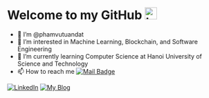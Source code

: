 # Welcome to my GitHub <img src="https://user-images.githubusercontent.com/1303154/88677602-1635ba80-d120-11ea-84d8-d263ba5fc3c0.gif" width="28px" alt="hi">

- 👋 I’m @phamvutuandat
- 👀 I’m interested in Machine Learning, Blockchain, and Software Engineering
- 🌱 I’m currently learning Computer Science at Hanoi University of Science and Technology
- 📫 How to reach me [![Mail Badge](https://img.shields.io/badge/-pvtd264-c0392b?style=flat&labelColor=c0392b&logo=gmail&logoColor=white)](mailto:pvtd264@gmail.com) 

[![LinkedIn](https://img.shields.io/badge/-Linkedin-0A66C2?style=flat-square&labelColor=0A66C2&logo=linkedin&logoColor=white)](https://www.linkedin.com/in/datphamvn/) 
[![My Blog](https://img.shields.io/badge/-My_Blog-cb3837?style=flat-square&labelColor=cb3837&logo=Blogger&logoColor=white)](https://datphamvn.github.io/blog/)
